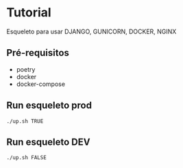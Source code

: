 # Tutorial

Esqueleto para usar DJANGO, GUNICORN, DOCKER, NGINX

## Pré-requisitos

- poetry
- docker
- docker-compose

## Run esqueleto prod
```
./up.sh TRUE
```

## Run esqueleto DEV
```
./up.sh FALSE
```
